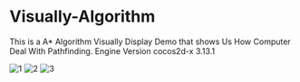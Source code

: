 # Visually-Algorithm
This is a A* Algorithm Visually Display Demo that shows Us How Computer Deal With Pathfinding.
Engine Version cocos2d-x 3.13.1

![1](https://cloud.githubusercontent.com/assets/12566988/21535118/9d461528-cdab-11e6-8bbc-2e1b2f2808fe.jpg)
![2](https://cloud.githubusercontent.com/assets/12566988/21535119/9d70bc2e-cdab-11e6-9cd2-68124b188ced.jpg)
![3](https://cloud.githubusercontent.com/assets/12566988/21535120/9d912de2-cdab-11e6-9f57-c1fd418cff02.jpg)
